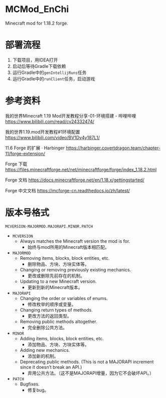 # MCMod_EnChi
Minecraft mod for 1.18.2 forge.

# 部署流程
1. 下载项目，用IDEA打开
2. 启动后等待Gradle下载依赖
3. 运行Gradle中的`genIntellijRuns`任务
4. 运行Gradle中的`runClient`任务，启动游戏

# 参考资料
我的世界Minecraft 1.19 Mod开发教程分享-01-环境搭建 - 哔哩哔哩
https://www.bilibili.com/read/cv24332474/

我的世界1.19.mod开发教程#1环境配置
https://www.bilibili.com/video/BV1Dv4y187L1/

11.6 Forge 的扩展 · Harbinger
https://harbinger.covertdragon.team/chapter-11/forge-extension/

Forge 下载
https://files.minecraftforge.net/net/minecraftforge/forge/index_1.18.2.html

Forge 文档
https://docs.minecraftforge.net/en/1.18.x/gettingstarted/

Forge 中文文档
https://mcforge-cn.readthedocs.io/zh/latest/

# 版本号格式
`MCVERSION-MAJORMOD.MAJORAPI.MINOR.PATCH`

- `MCVERSION`
  - Always matches the Minecraft version the mod is for. 
    - 始终与mod所用的Minecraft版本相匹配。
- `MAJORMOD`
  - Removing items, blocks, block entities, etc. 
    - 删除物品、方块、方块实体等。
  - Changing or removing previously existing mechanics. 
    - 更改或删除先前存在的机制。
  - Updating to a new Minecraft version.
    - 更新到新的Minecraft版本。
- `MAJORAPI`
  - Changing the order or variables of enums. 
    - 修改枚举的顺序或变量。
  - Changing return types of methods. 
    - 更改方法的返回类型。
  - Removing public methods altogether.
    - 完全删除公共方法。
- `MINOR`
  - Adding items, blocks, block entities, etc. 
    - 添加物品、方块、方块实体等。
  - Adding new mechanics. 
    - 添加新的机制。
  - Deprecating public methods. (This is not a MAJORAPI increment since it doesn’t break an API.)
    - 弃用公共方法。（这不是MAJORAPI增量，因为它不会破坏API。）
- `PATCH`
  - Bugfixes.
    - 修复bug。